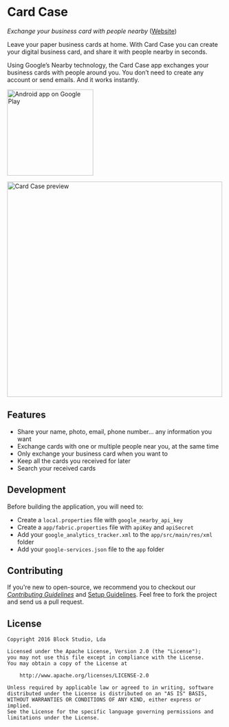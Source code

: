 # Card Case

_Exchange your business card with people nearby_ ([Website](https://www.bloco.io/card-case))

Leave your paper business cards at home. With Card Case you can create your digital business card, and share it with people nearby in seconds.

Using Google’s Nearby technology, the Card Case app exchanges your business cards with people around you. You don’t need to create any account or send emails. And it works instantly.

<a href="https://play.google.com/store/apps/details?id=io.bloco.cardcase">
  <img src="https://play.google.com/intl/en_us/badges/images/generic/en-play-badge.png"
       alt="Android app on Google Play" width="200"/>
</a>

<img src="http://static1.squarespace.com/static/551d4b4fe4b088e1f808d234/t/573b026427d4bdd18a9e36da/1463485030238/card-case-preview.png"
       alt="Card Case preview" width="500"/>

## Features

- Share your name, photo, email, phone number… any information you want
- Exchange cards with one or multiple people near you, at the same time
- Only exchange your business card when you want to
- Keep all the cards you received for later
- Search your received cards

## Development

Before building the application, you will need to:

- Create a `local.properties` file with `google_nearby_api_key`
- Create a `app/fabric.properties` file with `apiKey` and `apiSecret`
- Add your `google_analytics_tracker.xml` to the `app/src/main/res/xml` folder
- Add your `google-services.json` file to the `app` folder

## Contributing
If you're new to open-source, we recommend you to checkout our [_Contributing Guidelines_](https://github.com/blocoio/cardcase/blob/master/CONTRIBUTING.md) and [Setup Guidelines](https://github.com/blocoio/cardcase/blob/master/SETUP_GUIDELINES.md). Feel free to fork the project and send us a pull request.

## License

    Copyright 2016 Block Studio, Lda
    
    Licensed under the Apache License, Version 2.0 (the "License");
    you may not use this file except in compliance with the License.
    You may obtain a copy of the License at
    
        http://www.apache.org/licenses/LICENSE-2.0
    
    Unless required by applicable law or agreed to in writing, software
    distributed under the License is distributed on an "AS IS" BASIS,
    WITHOUT WARRANTIES OR CONDITIONS OF ANY KIND, either express or implied.
    See the License for the specific language governing permissions and
    limitations under the License.